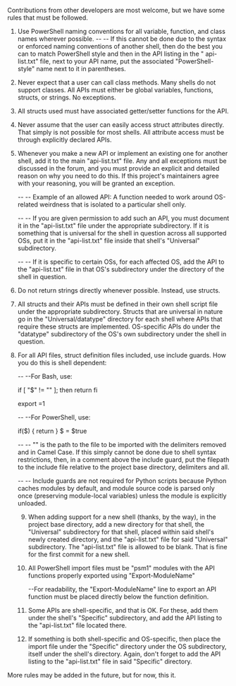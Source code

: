 Contributions from other developers are most welcome, but we have some rules that must be followed.

1. Use PowerShell naming conventions for all variable, function, and class names wherever possible.
    -- -- If this cannot be done due to the syntax or enforced naming conventions of another shell,
          then do the best you can to match PowerShell style and then in the API listing in the "
          api-list.txt" file, next to your API name, put the associated "PowerShell-style" name
          next to it in parentheses.

2. Never expect that a user can call class methods. Many shells do not support classes.
   All APIs must either be global variables, functions, structs, or strings. No exceptions.

3. All structs used must have associated getter/setter functions for the API.

4. Never assume that the user can easily access struct attributes directly.
   That simply is not possible for most shells. All attribute access must be
   through explicitly declared APIs.

5. Whenever you make a new API or implement an existing one for another shell,
   add it to the main "api-list.txt" file. Any and all exceptions must be discussed
   in the forum, and you must provide an explicit and detailed reason on why
   you need to do this. If this project's maintainers agree with your
   reasoning, you will be granted an exception.

    -- -- Example of an allowed API: A function needed to work around OS-related
          weirdness that is isolated to a particular shell only.
    
    -- -- If you are given permission to add such an API, you must document
          it in the "api-list.txt" file under the appropriate subdirectory.
          If it is something that is universal for the shell in question
          across all supported OSs, put it in the "api-list.txt" file inside
          that shell's "Universal" subdirectory.

    -- -- If it is specific to certain OSs, for each affected OS, add the API
          to the "api-list.txt" file in that OS's subdirectory under the
          directory of the shell in question.

6. Do not return strings directly whenever possible. Instead, use 
   structs.

7. All structs and their APIs must be defined in their own shell
   script file under the appropriate subdirectory. Structs that
   are universal in nature go in the "Universal/datatype" directory
   for each shell where APIs that require these structs are
   implemented.  OS-specific APIs do under the "datatype" subdirectory
   of the OS's own subdirectory under the shell in question.

8. For all API files, struct definition files included, use include guards.
   How you do this is shell dependent:
   
   -- --For Bash, use:

   if [ "$<include-file-path-here>" != "" ]; then
       return
   fi

   export <include-file-path-here>=1


   -- --For PowerShell, use:
   
   if($<include-file-path-here>) {
       return
   }
   $<include-file-path-here> = $true

   -- -- "<include-file-path-here>" is the path to the file to be imported with the delimiters
   removed and in Camel Case. If this simply cannot be done due to shell syntax restrictions,
   then, in a comment above the include guard, put the filepath to the include file relative
   to the project base directory, delimiters and all.

   -- -- Include guards are not required for Python scripts because Python caches modules by default,
         and module source code is parsed only once (preserving module-local variables) 
         unless the module is explicitly unloaded.

   9. When adding support for a new shell (thanks, by the way), in the project base directory,
      add a new directory for that shell, the "Universal" subdirectory for that shell, placed
      within said shell's newly created directory, and the "api-list.txt" file for said
      "Universal" subdirectory. The "api-list.txt" file is allowed to be blank. That is
      fine for the first commit for a new shell.

   10. All PowerShell import files must be "psm1" modules with
       the API functions properly exported using "Export-ModuleName"

       --For readability, the "Export-ModuleName" line to 
         export an API function must be placed directly below
         the function definition.

   11. Some APIs are shell-specific, and that is OK.
       For these, add them under the shell's
       "Specific" subdirectory, and add the API
       listing to the "api-list.txt" file located there.
   
   12. If something is both shell-specific and OS-specific,
       then place the import file under the "Specific" directory
       under the OS subdirectory, itself under the shell's
       directory.  Again, don't forget to add the API listing
       to the "api-list.txt" file in said "Specific" directory.


More rules may be added in the future, but for now, this it.